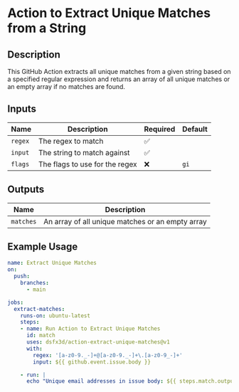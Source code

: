 # Action to Extract Unique Matches from a String

## Description

This GitHub Action extracts all unique matches from a given string based on a specified regular expression and returns an array of all unique matches or an empty array if no matches are found.

## Inputs

| Name      | Description                      | Required | Default |
|-----------|----------------------------------|----------|---------|
| `regex`   | The regex to match               | ✅       |         |
| `input`   | The string to match against      | ✅       |         |
| `flags`   | The flags to use for the regex   | ❌       | `gi`    |

## Outputs

| Name      | Description                                        |
|-----------|----------------------------------------------------|
| `matches` | An array of all unique matches or an empty array   |

## Example Usage

```yaml
name: Extract Unique Matches
on:
  push:
    branches:
      - main

jobs:
  extract-matches:
    runs-on: ubuntu-latest
    steps:
    - name: Run Action to Extract Unique Matches
      id: match
      uses: dsfx3d/action-extract-unique-matches@v1
      with:
        regex: '[a-z0-9._-]+@[a-z0-9._-]+\.[a-z0-9_-]+'
        input: ${{ github.event.issue.body }}

    - run: |
      echo "Unique email addresses in issue body: ${{ steps.match.outputs.matches }}"
```

